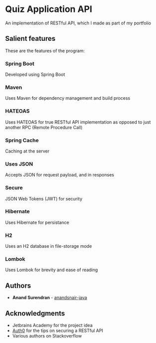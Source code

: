 # Quiz Application API

An implementation of RESTful API, which I made as part of my portfolio

## Salient features

These are the features of the program:

### Spring Boot

Developed using Spring Boot

### Maven

Uses Maven for dependency management and build process

### HATEOAS

Uses HATEOAS for true RESTful API implementation as opposed to just another RPC (Remote Procedure Call)

### Spring Cache

Caching at the server

### Uses JSON

Accepts JSON for request payload, and in responses

### Secure

JSON Web Tokens (JWT) for security

### Hibernate

Uses Hibernate for persistance

### H2

Uses an H2 database in file-storage mode

### Lombok

Uses Lombok for brevity and ease of reading

## Authors

* **Anand Surendran** - [anandsnair-java](https://github.com/anandsnair-java)

## Acknowledgments

* Jetbrains Academy for the project idea
* [Auth0](https://auth0.com/blog/implementing-jwt-authentication-on-spring-boot/#Securing-RESTful-APIs-with-JWTs) for the tips on securing a RESTful API
* Various authors on Stackoverflow

